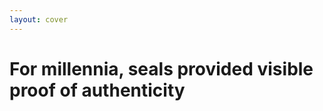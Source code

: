 ```yaml
---
layout: cover
---
```


<VideoBackground src="/king-applying-a-seal.mp4">
<div class="bg-white bg-opacity-90 p-12 rounded-2xl text-center">
<h1 class="text-gray-900">For millennia, seals provided <strong class="text-amber-600">visible proof</strong> of authenticity</h1>
</div>
</VideoBackground>

<!--
For millennia, humans solved this with visible marks of authenticity. Royal seals pressed into wax instantly communicated who stood behind a document and protected against unauthorized modifications. These weren't just decorative - they were the foundation of commerce, law, and society.
-->